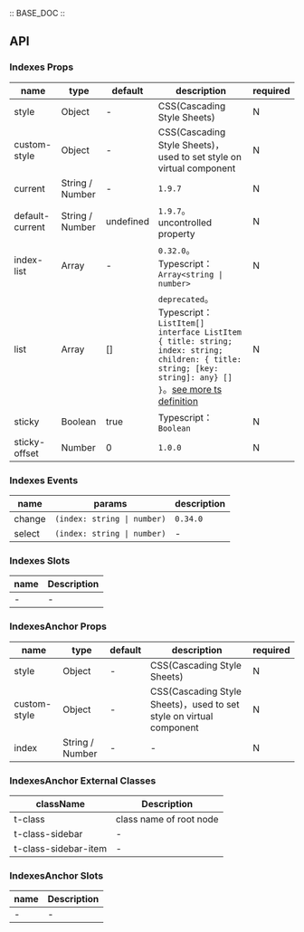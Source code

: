 :: BASE_DOC ::

## API

### Indexes Props

name | type | default | description | required
-- | -- | -- | -- | --
style | Object | - | CSS(Cascading Style Sheets) | N
custom-style | Object | - | CSS(Cascading Style Sheets)，used to set style on virtual component | N
current | String / Number | - | `1.9.7` | N
default-current | String / Number | undefined | `1.9.7`。uncontrolled property | N
index-list | Array | - | `0.32.0`。Typescript：`Array<string \| number>` | N
list | Array | [] | `deprecated`。Typescript：`ListItem[] ` `interface ListItem { title: string;  index: string;  children: { title: string; [key: string]: any} [] }`。[see more ts definition](https://github.com/Tencent/tdesign-miniprogram/blob/develop/packages/components/indexes/type.ts) | N
sticky | Boolean | true | Typescript：`Boolean` | N
sticky-offset | Number | 0 | `1.0.0` | N

### Indexes Events

name | params | description
-- | -- | --
change | `(index: string \| number)` | `0.34.0`
select | `(index: string \| number)` | \-

### Indexes Slots

name | Description
-- | --
\- | \-


### IndexesAnchor Props

name | type | default | description | required
-- | -- | -- | -- | --
style | Object | - | CSS(Cascading Style Sheets) | N
custom-style | Object | - | CSS(Cascading Style Sheets)，used to set style on virtual component | N
index | String / Number | - | \- | N

### IndexesAnchor External Classes

className | Description
-- | --
t-class | class name of root node
t-class-sidebar | \-
t-class-sidebar-item | \-

### IndexesAnchor Slots

name | Description
-- | --
\- | \-

